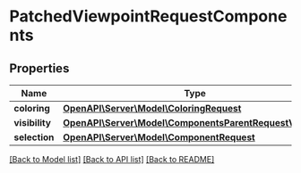 # PatchedViewpointRequestComponents

## Properties
Name | Type | Description | Notes
------------ | ------------- | ------------- | -------------
**coloring** | [**OpenAPI\Server\Model\ColoringRequest**](ColoringRequest.md) |  | [optional] 
**visibility** | [**OpenAPI\Server\Model\ComponentsParentRequestVisibility**](ComponentsParentRequestVisibility.md) |  | [optional] 
**selection** | [**OpenAPI\Server\Model\ComponentRequest**](ComponentRequest.md) |  | [optional] 

[[Back to Model list]](../README.md#documentation-for-models) [[Back to API list]](../README.md#documentation-for-api-endpoints) [[Back to README]](../README.md)


